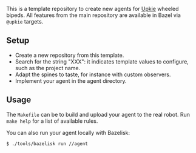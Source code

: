 This is a template repository to create new agents for [Upkie](https://github.com/tasts-robots/upkie) wheeled bipeds. All features from the main repository are available in Bazel via `@upkie` targets.

## Setup

- Create a new repository from this template.
- Search for the string "XXX": it indicates template values to configure, such as the project name.
- Adapt the spines to taste, for instance with custom observers.
- Implement your agent in the agent directory.

## Usage

The `Makefile` can be to build and upload your agent to the real robot. Run ``make help`` for a list of available rules.

You can also run your agent locally with Bazelisk:

```bash
$ ./tools/bazelisk run //agent
```
